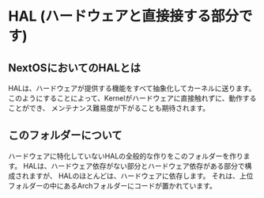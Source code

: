 # HAL (ハードウェアと直接接する部分です)

## NextOSにおいてのHALとは

HALは、ハードウェアが提供する機能をすべて抽象化してカーネルに送ります。
このようにすることによって、Kernelがハードウェアに直接触れずに、動作することができ、
メンテナンス難易度が下がることも期待されます。

## このフォルダーについて

ハードウェアに特化していないHALの全般的な作りをこのフォルダーを作ります。
HALは、ハードウェア依存がない部分とハードウェア依存がある部分で構成されますが、
HALのほとんどは、ハードウェアに依存します。
それは、上位フォルダーの中にあるArchフォルダーにコードが置かれています。
